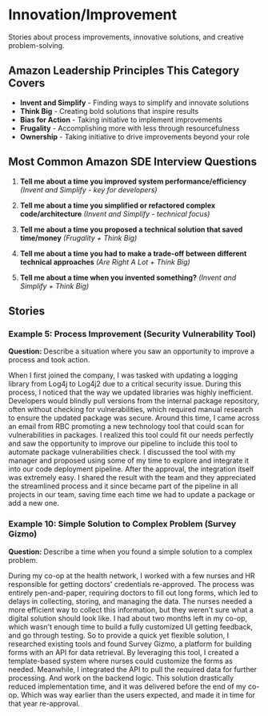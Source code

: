 # Innovation/Improvement

Stories about process improvements, innovative solutions, and creative problem-solving.

## Amazon Leadership Principles This Category Covers
- **Invent and Simplify** - Finding ways to simplify and innovate solutions
- **Think Big** - Creating bold solutions that inspire results
- **Bias for Action** - Taking initiative to implement improvements
- **Frugality** - Accomplishing more with less through resourcefulness
- **Ownership** - Taking initiative to drive improvements beyond your role

## Most Common Amazon SDE Interview Questions

1. **Tell me about a time you improved system performance/efficiency** *(Invent and Simplify - key for developers)*

2. **Tell me about a time you simplified or refactored complex code/architecture** *(Invent and Simplify - technical focus)*

3. **Tell me about a time you proposed a technical solution that saved time/money** *(Frugality + Think Big)*

4. **Tell me about a time you had to make a trade-off between different technical approaches** *(Are Right A Lot + Think Big)*

5. **Tell me about a time when you invented something?** *(Invent and Simplify + Think Big)*

## Stories

### Example 5: Process Improvement (Security Vulnerability Tool)
**Question:** Describe a situation where you saw an opportunity to improve a process and took action.

When I first joined the company, I was tasked with updating a logging library from Log4j to Log4j2 due to a critical security issue. During this process, I noticed that the way we updated libraries was highly inefficient. Developers would blindly pull versions from the internal package repository, often without checking for vulnerabilities, which required manual research to ensure the updated package was secure. Around this time, I came across an email from RBC promoting a new technology tool that could scan for vulnerabilities in packages. I realized this tool could fit our needs perfectly and saw the opportunity to improve our pipeline to include this tool to automate package vulnerabilities check. I discussed the tool with my manager and proposed using some of my time to explore and integrate it into our code deployment pipeline. After the approval, the integration itself was extremely easy. I shared the result with the team and they appreciated the streamlined process and it since became part of the pipeline in all projects in our team, saving time each time we had to update a package or add a new one.

### Example 10: Simple Solution to Complex Problem (Survey Gizmo)
**Question:** Describe a time when you found a simple solution to a complex problem.

During my co-op at the health network, I worked with a few nurses and HR responsible for getting doctors' credentials re-approved. The process was entirely pen-and-paper, requiring doctors to fill out long forms, which led to delays in collecting, storing, and managing the data. The nurses needed a more efficient way to collect this information, but they weren't sure what a digital solution should look like. I had about two months left in my co-op, which wasn't enough time to build a fully customized UI getting feedback, and go through testing. So to provide a quick yet flexible solution, I researched existing tools and found Survey Gizmo, a platform for building forms with an API for data retrieval. By leveraging this tool, I created a template-based system where nurses could customize the forms as needed. Meanwhile, I integrated the API to pull the required data for further processing. And work on the backend logic. This solution drastically reduced implementation time, and it was delivered before the end of my co-op. Which was way earlier than the users expected, and made it in time for that year re-approval.
